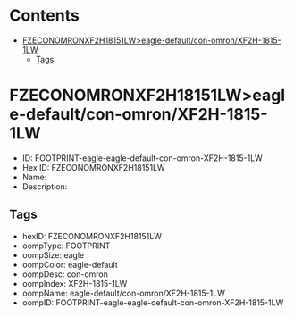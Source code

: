 



Contents
========

* [FZECONOMRONXF2H18151LW>eagle-default/con-omron/XF2H-1815-1LW](#fzeconomronxf2h18151lweagle-defaultcon-omronxf2h-1815-1lw)
	* [Tags](#tags)

# FZECONOMRONXF2H18151LW>eagle-default/con-omron/XF2H-1815-1LW

- ID: FOOTPRINT-eagle-eagle-default-con-omron-XF2H-1815-1LW
- Hex ID: FZECONOMRONXF2H18151LW
- Name: 
- Description: 

## Tags

- hexID: FZECONOMRONXF2H18151LW
- oompType: FOOTPRINT
- oompSize: eagle
- oompColor: eagle-default
- oompDesc: con-omron
- oompIndex: XF2H-1815-1LW
- oompName: eagle-default/con-omron/XF2H-1815-1LW
- oompID: FOOTPRINT-eagle-eagle-default-con-omron-XF2H-1815-1LW
